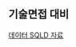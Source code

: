 ## 기술면접 대비

[데이터 SQLD 자료](https://dataonair.or.kr/db-tech-reference/d-guide/sql/?pageid=1&mod=list)
